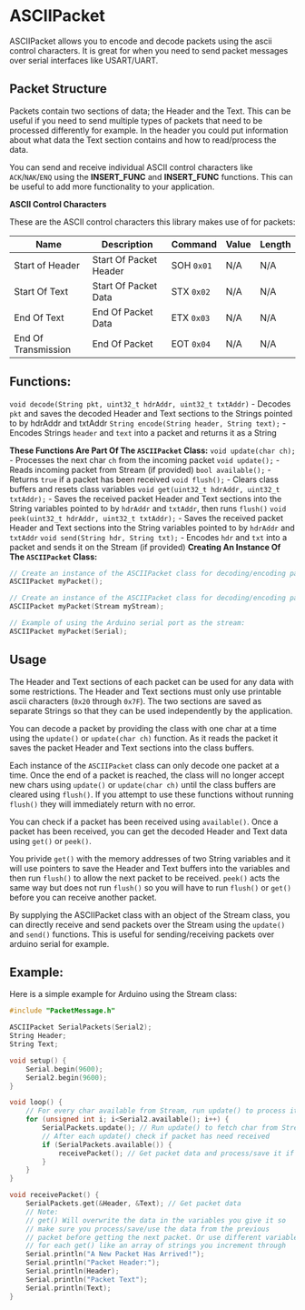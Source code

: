 # ASCIIPacket

ASCIIPacket allows you to encode and decode packets using the ascii control characters. It is great for when you need to send packet messages over serial interfaces like USART/UART.

## Packet Structure

Packets contain two sections of data; the Header and the Text. This can be useful if you need to send multiple types of packets that need to be processed differently for example. In the header you could put information about what data the Text section contains and how to read/process the data.

You can send and receive individual ASCII control characters like `ACK`/`NAK`/`ENQ` using the __INSERT_FUNC__ and __INSERT_FUNC__ functions. This can be useful to add more functionality to your application.

**ASCII Control Characters**

These are the ASCII control characters this library makes use of for packets:

|Name|Description|Command|Value|Length|
|----|-----------|-------|-----|------|
|Start of Header|Start Of Packet Header|SOH `0x01`|N/A|N/A|
|Start Of Text|Start Of Packet Data|STX `0x02`|N/A|N/A|
|End Of Text|End Of Packet Data|ETX `0x03`|N/A|N/A|
|End Of Transmission|End Of Packet|EOT `0x04`|N/A|N/A|

## Functions:

`void decode(String pkt, uint32_t hdrAddr, uint32_t txtAddr)` - Decodes `pkt` and saves the decoded Header and Text sections to the Strings pointed to by hdrAddr and txtAddr
`String encode(String header, String text);` - Encodes Strings `header` and `text` into a packet and returns it as a String

**These Functions Are Part Of The `ASCIIPacket` Class:**
`void update(char ch);` - Processes the next char `ch` from the incoming packet
`void update();` - Reads incoming packet from Stream (if provided)
`bool available();` - Returns `true` if a packet has been received
`void flush();` - Clears class buffers and resets class variables
`void get(uint32_t hdrAddr, uint32_t txtAddr);` - Saves the received packet Header and Text sections into the String variables pointed to by `hdrAddr` and `txtAddr`, then runs `flush()`
`void peek(uint32_t hdrAddr, uint32_t txtAddr);` - Saves the received packet Header and Text sections into the String variables pointed to by `hdrAddr` and `txtAddr`
`void send(String hdr, String txt);` - Encodes `hdr` and `txt` into a packet and sends it on the Stream (if provided)
**Creating An Instance Of The `ASCIIPacket` Class:**
```c++
// Create an instance of the ASCIIPacket class for decoding/encoding packets
ASCIIPacket myPacket();

// Create an instance of the ASCIIPacket class for decoding/encoding packets directly from/to a Stream object
ASCIIPacket myPacket(Stream myStream);

// Example of using the Arduino serial port as the stream:
ASCIIPacket myPacket(Serial);
```

## Usage

The Header and Text sections of each packet can be used for any data with some restrictions. The Header and Text sections must only use printable ascii characters (`0x20` through `0x7F`). The two sections are saved as separate Strings so that they can be used independently by the application.

You can decode a packet by providing the class with one char at a time using the `update()` or `update(char ch)` function. As it reads the packet it saves the packet Header and Text sections into the class buffers.

Each instance of the `ASCIIPacket` class can only decode one packet at a time. Once the end of a packet is reached, the class will no longer accept new chars using `update()` or `update(char ch)` until the class buffers are cleared using `flush()`. If you attempt to use these functions without running `flush()` they will immediately return with no error.

You can check if a packet has been received using `available()`. Once a packet has been received, you can get the decoded Header and Text data using `get()` or `peek()`.

You privide `get()` with the memory addresses of two String variables and it will use pointers to save the Header and Text buffers into the variables and then run `flush()` to allow the next packet to be received. `peek()` acts the same way but does not run `flush()` so you will have to run `flush()` or `get()` before you can receive another packet.

By supplying the ASCIIPacket class with an object of the Stream class, you can directly receive and send packets over the Stream using the `update()` and `send()` functions. This is useful for sending/receiving packets over arduino serial for example.

## Example:

Here is a simple example for Arduino using the Stream class:

```c++
#include "PacketMessage.h"

ASCIIPacket SerialPackets(Serial2);
String Header;
String Text;

void setup() {
	Serial.begin(9600);
	Serial2.begin(9600);
}

void loop() {
	// For every char available from Stream, run update() to process it
	for (unsigned int i; i<Serial2.available(); i++) {
		SerialPackets.update(); // Run update() to fetch char from Stream
		// After each update() check if packet has need received
		if (SerialPackets.available()) {
			receivePacket(); // Get packet data and process/save it if needed
		}
	}
}

void receivePacket() {
	SerialPackets.get(&Header, &Text); // Get packet data
	// Note:
	// get() Will overwrite the data in the variables you give it so
	// make sure you process/save/use the data from the previous
	// packet before getting the next packet. Or use different variables
	// for each get() like an array of strings you increment through
	Serial.println("A New Packet Has Arrived!");
	Serial.println("Packet Header:");
	Serial.println(Header);
	Serial.println("Packet Text");
	Serial.println(Text);
}
```